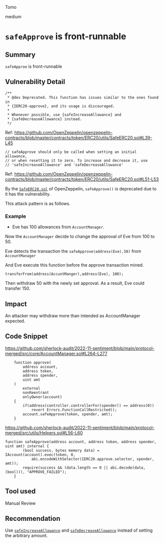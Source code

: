 Tomo

medium

# `safeApprove` is front-runnable

## Summary
`safeApproe` is front-runnable

## Vulnerability Detail
``` solidity
/**
 * @dev Deprecated. This function has issues similar to the ones found in
 * {IERC20-approve}, and its usage is discouraged.
 *
 * Whenever possible, use {safeIncreaseAllowance} and
 * {safeDecreaseAllowance} instead.
 */
```
Ref: https://github.com/OpenZeppelin/openzeppelin-contracts/blob/master/contracts/token/ERC20/utils/SafeERC20.sol#L39-L45

``` solidity
// safeApprove should only be called when setting an initial allowance,
// or when resetting it to zero. To increase and decrease it, use
// 'safeIncreaseAllowance' and 'safeDecreaseAllowance'
```
Ref: https://github.com/OpenZeppelin/openzeppelin-contracts/blob/master/contracts/token/ERC20/utils/SafeERC20.sol#L51-L53

By the [`SafeERC20.sol`](https://github.com/OpenZeppelin/openzeppelin-contracts/blob/master/contracts/token/ERC20/utils/SafeERC20.sol) of OpenZeppelin, `safeApprove()` is deprecated due to it has the vulnerability.

This attack pattern is as follows.

### Example
- Eve has 100 allowances from `AccountManager`.

Now the `AccountManager` decide to change the approval of Eve from 100 to 50. 

Eve detects the transaction the `safeApprove(address(Eve),50)` from `AccountManager`

And Eve execute this function before the approve transaction mined.
``` solidity
transferFrom(address(AccuntManger),address(Eve), 100);
```

Then withdraw 50 with the newly set approval. 
As a result, Eve could transfer 150.

## Impact
An attacker may withdraw more than intended as AccountManager expected.

## Code Snippet
https://github.com/sherlock-audit/2022-11-sentiment/blob/main/protocol-merged/src/core/AccountManager.sol#L264-L277
``` solidity
    function approve(
        address account,
        address token,
        address spender,
        uint amt
    )
        external
        nonReentrant
        onlyOwner(account)
    {
        if(address(controller.controllerFor(spender)) == address(0))
            revert Errors.FunctionCallRestricted();
        account.safeApprove(token, spender, amt);
    }
```
https://github.com/sherlock-audit/2022-11-sentiment/blob/main/protocol-merged/src/utils/Helpers.sol#L56-L60
``` solidity
function safeApprove(address account, address token, address spender, uint amt) internal {
        (bool success, bytes memory data) = IAccount(account).exec(token, 0,
            abi.encodeWithSelector(IERC20.approve.selector, spender, amt));
        require(success && (data.length == 0 || abi.decode(data, (bool))), "APPROVE_FAILED");
    }
```
## Tool used

Manual Review

## Recommendation
Use [`safeIncreaseAllowance`](https://github.com/OpenZeppelin/openzeppelin-contracts/blob/master/contracts/token/ERC20/utils/SafeERC20.sol#L61-L68) and [`safeDecreaseAllowance`](https://github.com/OpenZeppelin/openzeppelin-contracts/blob/master/contracts/token/ERC20/utils/SafeERC20.sol#L70-L81) instead of setting the arbitrary amount.
